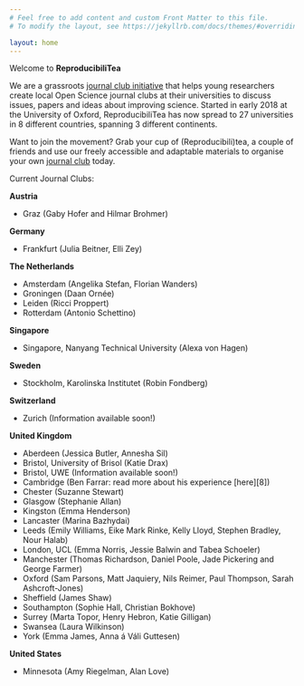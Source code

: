 ```yaml
---
# Feel free to add content and custom Front Matter to this file.
# To modify the layout, see https://jekyllrb.com/docs/themes/#overriding-theme-defaults

layout: home
---
```


Welcome to **ReproducibiliTea**

We are a grassroots [journal club initiative](/about/) that helps young researchers create local Open Science journal clubs at their universities to discuss issues, papers and ideas about improving science. Started in early 2018 at the University of Oxford, ReproducibiliTea has now spread to 27 universities in 8 different countries, spanning 3 different continents. 

Want to join the movement? Grab your cup of (Reproducibili)tea, a couple of friends and use our freely accessible and adaptable materials to organise your own [journal club](/journal-clubs/) today. 

Current Journal Clubs:

**Austria**
- Graz (Gaby Hofer and Hilmar Brohmer)

**Germany**
- Frankfurt (Julia Beitner, Elli Zey)

**The Netherlands**
- Amsterdam (Angelika Stefan, Florian Wanders)
- Groningen (Daan Ornée)
- Leiden (Ricci Proppert)
- Rotterdam (Antonio Schettino)

**Singapore**
- Singapore, Nanyang Technical University (Alexa von Hagen)

**Sweden**
- Stockholm, Karolinska Institutet (Robin Fondberg)

**Switzerland**
- Zurich (Information available soon!)

**United Kingdom** 
- Aberdeen (Jessica Butler, Annesha Sil)
- Bristol, University of Brisol (Katie Drax)
- Bristol, UWE (Information available soon!)
- Cambridge (Ben Farrar: read more about his experience [here][8]) 
- Chester (Suzanne Stewart)
- Glasgow (Stephanie Allan)
- Kingston (Emma Henderson)
- Lancaster (Marina Bazhydai)
- Leeds (Emily Williams, Eike Mark Rinke, Kelly Lloyd, Stephen Bradley, Nour Halab)
- London, UCL (Emma Norris, Jessie Balwin and Tabea Schoeler)
- Manchester (Thomas Richardson, Daniel Poole, Jade Pickering and George Farmer)
- Oxford (Sam Parsons, Matt Jaquiery, Nils Reimer, Paul Thompson, Sarah Ashcroft-Jones)
- Sheffield (James Shaw)
- Southampton (Sophie Hall, Christian Bokhove)
- Surrey (Marta Topor, Henry Hebron, Katie Gilligan)
- Swansea (Laura Wilkinson)
- York (Emma James, Anna á Váli Guttesen)

**United States**
- Minnesota (Amy Riegelman, Alan Love)

